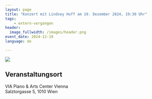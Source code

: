 ```yaml
---
layout: page
title: "Konzert mit Lindsey Huff am 19. Dezember 2024, 19:30 Uhr"
tags:
    - extern-vergangen
header:
  image_fullwidth: /images/header.png
event_date: 2024-12-19
language: de

---
```


<img src="/images/extern/2024-12-19.jpg"/>

## Veranstaltungsort

VIA Piano & Arts Center Vienna<br>
Salztorgasse 5, 1010 Wien


<div
    data-service="googlemaps"
    data-id="!1m18!1m12!1m3!1d2658.6300392244248!2d16.370675176321907!3d48.21374154585582!2m3!1f0!2f0!3f0!3m2!1i1024!2i768!4f13.1!3m3!1m2!1s0x476d07a3c3d8d92f%3A0x3ad2edeec1a07e5a!2sSalztorgasse%205%2C%201010%20Wien!5e0!3m2!1sde!2sat!4v1734384342072!5m2!1sde!2sat"
    data-autoscale
></div>

